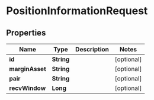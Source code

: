 

# PositionInformationRequest


## Properties

| Name | Type | Description | Notes |
|------------ | ------------- | ------------- | -------------|
|**id** | **String** |  |  [optional] |
|**marginAsset** | **String** |  |  [optional] |
|**pair** | **String** |  |  [optional] |
|**recvWindow** | **Long** |  |  [optional] |



